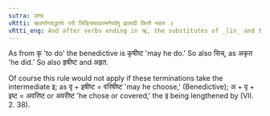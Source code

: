 ```yaml
---
sutra: उश्च
vRtti: ऋवर्णान्ताद्धातोः परौ लिङ्सिचावात्मनेपदेषु झलादी कितौ भवतः ॥
vRtti_eng: And after verbs ending in ॠ, the substitutes of _lin_ and the affix _sich_, are _kit_, when they begin with _jhal_, and the _Atmanepada_ affixes follow.
---
```

As from कृ 'to do' the benedictive is कृषीष्ट 'may he do.' So also सिच्, as अकृत 'he did.' So also हृषीष्ट and अहृत.

Of course this rule would not apply if these terminations take the intermediate इ; as वृ + इषीष्ट = वरिषीष्ट 'may he choose,' (Benedictive); अ + वृ + इष्ट = अवरिष्ट or अवरीष्ट 'he chose or covered,' the इ being lengthened by (VII. 2. 38).
